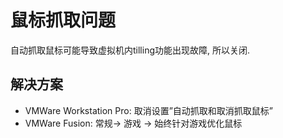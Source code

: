 # 鼠标抓取问题

自动抓取鼠标可能导致虚拟机内tilling功能出现故障, 所以关闭.

## 解决方案

- VMWare Workstation Pro: 取消设置”自动抓取和取消抓取鼠标”
- VMWare Fusion: 常规→ 游戏 → 始终针对游戏优化鼠标